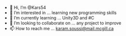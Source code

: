 - 👋 Hi, I’m @Kars54
- 👀 I’m interested in ... learning new programming skills
- 🌱 I’m currently learning ... Unity3D and #C
- 💞️ I’m looking to collaborate on ... any project to improve
- 📫 How to reach me ... karam.soussi@mail.mcgill.ca

<!---
Kars54/Kars54 is a ✨ special ✨ repository because its `README.md` (this file) appears on your GitHub profile.
You can click the Preview link to take a look at your changes.
--->
